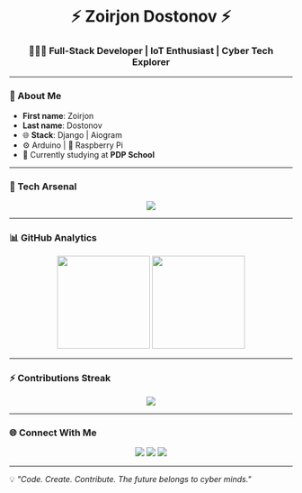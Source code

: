 

<h1 align="center">⚡ Zoirjon Dostonov ⚡</h1>
<h3 align="center">🧑🏻‍💻 Full-Stack Developer | IoT Enthusiast | Cyber Tech Explorer</h3>

---

### 👤 About Me
- **First name**: Zoirjon  
- **Last name**: Dostonov  
- 🌐 **Stack**: Django | Aiogram  
- ⚙️ Arduino | 📡 Raspberry Pi  
- 🎯 Currently studying at **PDP School**  

---

### 🚀 Tech Arsenal
<p align="center">
  <img src="https://skillicons.dev/icons?i=django,python,fastapi,linux,arduino,raspberrypi,docker,git,github,vscode,postgresql,mysql,redis,html,css,js,tailwind" />
</p>

---

### 📊 GitHub Analytics
<p align="center">
  <img src="https://github-readme-stats.vercel.app/api?username=dostonovv&show_icons=true&theme=radical" height="165" />
  <img src="https://github-readme-stats.vercel.app/api/top-langs/?username=dostonovv&layout=compact&theme=radical" height="165" />
</p>

---

### ⚡ Contributions Streak
<p align="center">
  <img src="https://streak-stats.demolab.com?user=dostonovv&theme=radical&border_radius=10" />
</p>

---

### 🌐 Connect With Me
<p align="center">
  <a href="https://github.com/dostonovv"><img src="https://img.shields.io/badge/GitHub-100000?style=for-the-badge&logo=github&logoColor=white" /></a>
  <a href="https://t.me/dostonovv1"><img src="https://img.shields.io/badge/Telegram-2CA5E0?style=for-the-badge&logo=telegram&logoColor=white" /></a>
  <a href="mailto:zoirjondostonovceo@gmail.com"><img src="https://img.shields.io/badge/Email-D14836?style=for-the-badge&logo=gmail&logoColor=white" /></a>
</p>

---

💡 *"Code. Create. Contribute. The future belongs to cyber minds."*  
